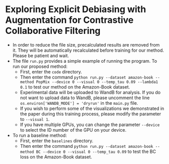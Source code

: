 # Exploring Explicit Debiasing with Augmentation for Contrastive Collaborative Filtering

- In order to reduce the file size, precalculated results are removed from it. They will be automatically recalculated before training for our method. Please be patient and wait.
- The file `run.py` provides a simple example of running the program. To run our proposed method:
    - First, enter the `code` directory.
    - Then enter the command `python run.py --dataset amazon-book --method PopMix --device 0 --visual 0 --temp_tau 0.09 --lambda1 0.1` to test our method on the Amazon-Book dataset. 
    - Experimental data will be uploaded to WandB for analysis. If you do not want to upload data to WandB, please uncomment the line `os.environ['WANDB_MODE'] = 'dryrun'` in the `main.py` file.
    - If you wish to perform some of the visualizations we demonstrated in the paper during this training process, please modify the parameter to `--visual 1`. 
    - If you have multiple GPUs, you can change the parameter `--device` to select the ID number of the GPU on your device.
- To run a baseline method:
    - First, enter the `baselines` directory.
    - Then enter the command `python run.py --dataset amazon-book --method BC --device 0 --visual 0 --temp_tau 0.09` to test the BC loss on the Amazon-Book dataset. 